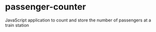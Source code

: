 # passenger-counter
JavaScript application to count  and store the number of passengers at a train station
